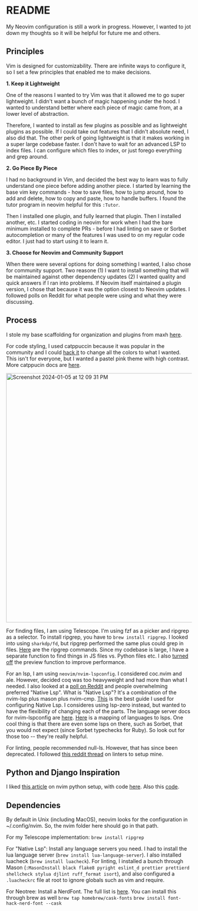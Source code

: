 # README

My Neovim configuration is still a work in progress. However, I wanted to jot down my thoughts so it will be helpful for future me and others.

## Principles

Vim is designed for customizability. There are infinite ways to configure it, so I set a few principles that enabled me to make decisions.

**1. Keep it Lightweight**

One of the reasons I wanted to try Vim was that it allowed me to go super lightweight. I didn't want a bunch of magic happening under the hood. I wanted to understand better where each piece of magic came from, at a lower level of abstraction.

Therefore, I wanted to install as few plugins as possible and as lightweight plugins as possible. If I could take out features that I didn't absolute need, I also did that. The other perk of going lightweight is that it makes working in a super large codebase faster. I don't have to wait for an advanced LSP to index files. I can configure which files to index, or just forego everything and grep around.

**2. Go Piece By Piece**

I had no background in Vim, and decided the best way to learn was to fully understand one piece before adding another piece. I started by learning the base vim key commands - how to save files, how to jump around, how to add and delete, how to copy and paste, how to handle buffers. I found the tutor program in neovim helpful for this `:Tutor`.

Then I installed one plugin, and fully learned that plugin. Then I installed another, etc. I started coding in neovim for work when I had the bare minimum installed to complete PRs - before I had linting on save or Sorbet autocompletion or many of the features I was used to on my regular code editor. I just had to start using it to learn it.

**3. Choose for Neovim and Community Support**

When there were several options for doing something I wanted, I also chose for community support. Two reasone (1) I want to install something that will be maintained against other dependency updates (2) I wanted quality and quick answers if I ran into problems. If Neovim itself maintained a plugin version, I chose that because it was the option closest to Neovim updates. I followed polls on Reddit for what people were using and what they were discussing.

## Process

I stole my base scaffolding for organization and plugins from maxh [here](https://github.com/maxh/dotfiles/tree/main/.config/nvim).

For code styling, I used catppuccin because it was popular in the community and I could [hack it](https://github.com/catppuccin/nvim/discussions/323) to change all the colors to what I wanted. This isn't for everyone, but I wanted a pastel pink theme with high contrast. More catppucin docs are [here](https://catppuccin-website.vercel.app/ports/nvim).

<img width="675" alt="Screenshot 2024-01-05 at 12 09 31 PM" src="https://github.com/evelynting610/dotfiles/assets/8283768/8b0383eb-ff6a-432b-aae4-597a194f4565">

For finding files, I am using Telescope. I'm using fzf as a picker and ripgrep as a selector. To install ripgrep, you have to `brew install ripgrep`. I looked into using `sharkdp/fd`, but ripgrep performed the same plus could grep in files. [Here](https://github.com/BurntSushi/ripgrep/blob/master/GUIDE.md) are the ripgrep commands. Since my codebase is large, I have a separate function to find things in JS files vs. Python files etc. I also [turned off](https://www.reddit.com/r/neovim/comments/ltj8re/trying_out_telescopenvim/) the preview function to improve performance.

For an lsp, I am using `neovim/nvim-lspconfig`. I considered coc.nvim and ale. However, decided coq was too heavyweight and had more than what I needed. I also looked at a [poll on Reddit](https://www.reddit.com/r/neovim/comments/t1bwys/coc_lsp_or_ale_what_to_you_use_for_development/) and people overwhelming preferred "Native Lsp". What is "Native Lsp"? It's a combination of the nvim-lsp plus mason plus nvim-cmp. [This](https://levelup.gitconnected.com/configure-linting-formatting-and-autocompletion-in-neovim-a2cf15e2e04d) is the best guide I used for configuring Native Lsp. I consideres using lsp-zero instead, but wanted to have the flexibility of changing each of the parts.
The language server docs for nvim-lspconfig are [here](https://github.com/neovim/nvim-lspconfig/blob/master/doc/server_configurations.md#sorbet). [Here](https://microsoft.github.io/language-server-protocol/implementors/servers/) is a mapping of languages to lsps. One cool thing is that there are even some lsps on there, such as Sorbet, that you would not expect (since Sorbet typechecks for Ruby). So look out for those too -- they're really helpful.

For linting, people recommended null-ls. However, that has since been deprecated. I followed [this reddit thread](https://www.reddit.com/r/neovim/comments/15pj1oi/using_nvimlint_as_a_nullls_alternative_for_linters/) on linters to setup mine.

## Python and Django Inspiration

I liked [this article](https://www.siddharta.me/configuring-neovim-as-a-python-ide-2023.html) on nvim python setup, with code [here](https://github.com/siddhi/nvim/blob/43b3e4d91fb39a46c4272674e967513416219a4f/init.lua). Also this [code](https://github.com/lcfd/NaryaVim/tree/f761d30e8fb7cbb70c28c73a7c658611a2e91dab/lua).

## Dependencies

By default in Unix (including MacOS), neovim looks for the configuration in ~/.config/nvim. So, the nvim folder here should go in that path.

For my Telescope implementation: `brew install ripgrep`

For "Native Lsp": Install any language servers you need. I had to install the lua language server (`brew install lua-language-server`). I also installed luacheck (`brew install luacheck`). For linting, I installed a bunch through Mason (`:MasonInstall black flake8 pyright eslint_d prettier prettierd shellcheck stylua djlint ruff_format isort`), and also configured a `.luacheckrc` file at root to ignore globals such as vim and require.

For Neotree: Install a NerdFont. The full list is [here](https://www.nerdfonts.com/font-downloads). You can install this through brew as well
`brew tap homebrew/cask-fonts`
`brew install font-hack-nerd-font --cask`
